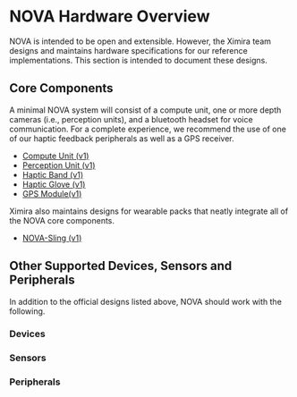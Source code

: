 # NOVA Hardware Overview

NOVA is intended to be open and extensible. However, the Ximira team designs and maintains hardware specifications for our reference implementations. This section is intended to document these designs.

## Core Components

A minimal NOVA system will consist of a compute unit, one or more depth cameras (i.e., perception units), and a bluetooth headset for voice communication. For a complete experience, we recommend the use of one of our haptic feedback peripherals as well as a GPS receiver.

* [Compute Unit (v1)](nova-cu-v1.md)
* [Perception Unit (v1)](nova-pu-v1.md)
* [Haptic Band (v1)](nova-band-v1.md)
* [Haptic Glove (v1)](nova-glove-v1.md)
* [GPS Module(v1)](nova-gps-v1.md)

Ximira also maintains designs for wearable packs that neatly integrate all of the NOVA core components.

* [NOVA-Sling (v1)](nova-sling-v1.md)

## Other Supported Devices, Sensors and Peripherals

In addition to the official designs listed above, NOVA should work with the following.

### Devices

### Sensors

### Peripherals
